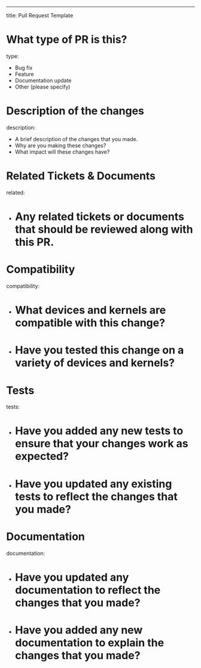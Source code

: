 ---
title: Pull Request Template

# What type of PR is this?
type:
  - Bug fix
  - Feature
  - Documentation update
  - Other (please specify)

# Description of the changes
description:
  - A brief description of the changes that you made.
  - Why are you making these changes?
  - What impact will these changes have?

# Related Tickets & Documents
related:
  - # Any related tickets or documents that should be reviewed along with this PR.

# Compatibility
compatibility:
  - # What devices and kernels are compatible with this change?
  - # Have you tested this change on a variety of devices and kernels?

# Tests
tests:
  - # Have you added any new tests to ensure that your changes work as expected?
  - # Have you updated any existing tests to reflect the changes that you made?

# Documentation
documentation:
  - # Have you updated any documentation to reflect the changes that you made?
  - # Have you added any new documentation to explain the changes that you made?

